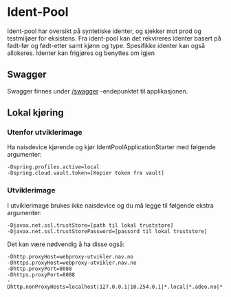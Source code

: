 # Ident-Pool
Ident-pool har oversikt på syntetiske identer, og sjekker mot prod og testmiljøer for eksistens.
Fra ident-pool kan det rekvireres identer basert på født-før og født-etter samt kjønn og type.
Spesifikke identer kan også allokeres.
Identer kan frigjøres og benyttes om igjen
 
## Swagger
Swagger finnes under [/swagger](https://ident-pool.dev.adeo.no/swagger) -endepunktet til applikasjonen.

## Lokal kjøring

   
### Utenfor utviklerimage
Ha naisdevice kjørende og kjør IdentPoolApplicationStarter med følgende argumenter:
```
-Dspring.profiles.active=local
-Dspring.cloud.vault.token=[Kopier token fra vault]
```
 
### Utviklerimage 
I utviklerimage brukes ikke naisdevice og du må legge til følgende ekstra argumenter:
```
-Djavax.net.ssl.trustStore=[path til lokal truststore]
-Djavax.net.ssl.trustStorePassword=[passord til lokal truststore]
```

Det kan være nødvendig å ha disse også:
```
-Dhttp.proxyHost=webproxy-utvikler.nav.no
-Dhttps.proxyHost=webproxy-utvikler.nav.no 
-Dhttp.proxyPort=8088 
-Dhttps.proxyPort=8088 
-Dhttp.nonProxyHosts=localhost|127.0.0.1|10.254.0.1|*.local|*.adeo.no|*.nav.no|*.aetat.no|*.devillo.no|*.oera.no|*.nais.io 
```
    

